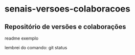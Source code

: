 # senais-versoes-colaboracoes
## Repositório de versões e colaborações

readme exemplo

lembrei do comando: git status